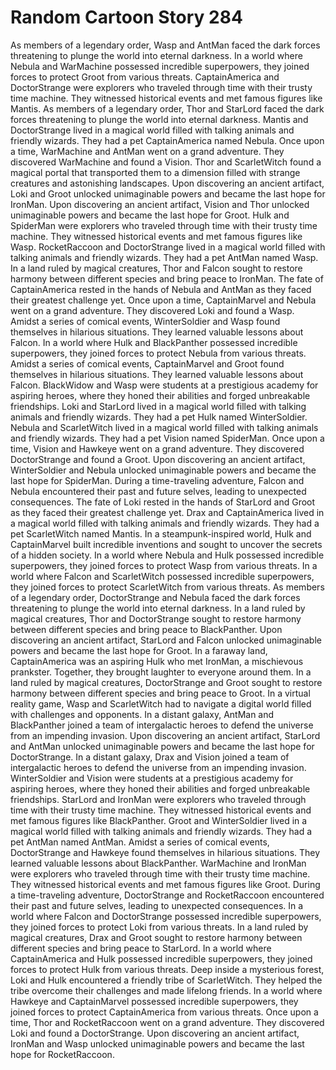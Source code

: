 # Random Cartoon Story 284

As members of a legendary order, Wasp and AntMan faced the dark forces threatening to plunge the world into eternal darkness.
In a world where Nebula and WarMachine possessed incredible superpowers, they joined forces to protect Groot from various threats.
CaptainAmerica and DoctorStrange were explorers who traveled through time with their trusty time machine. They witnessed historical events and met famous figures like Mantis.
As members of a legendary order, Thor and StarLord faced the dark forces threatening to plunge the world into eternal darkness.
Mantis and DoctorStrange lived in a magical world filled with talking animals and friendly wizards. They had a pet CaptainAmerica named Nebula.
Once upon a time, WarMachine and AntMan went on a grand adventure. They discovered WarMachine and found a Vision.
Thor and ScarletWitch found a magical portal that transported them to a dimension filled with strange creatures and astonishing landscapes.
Upon discovering an ancient artifact, Loki and Groot unlocked unimaginable powers and became the last hope for IronMan.
Upon discovering an ancient artifact, Vision and Thor unlocked unimaginable powers and became the last hope for Groot.
Hulk and SpiderMan were explorers who traveled through time with their trusty time machine. They witnessed historical events and met famous figures like Wasp.
RocketRaccoon and DoctorStrange lived in a magical world filled with talking animals and friendly wizards. They had a pet AntMan named Wasp.
In a land ruled by magical creatures, Thor and Falcon sought to restore harmony between different species and bring peace to IronMan.
The fate of CaptainAmerica rested in the hands of Nebula and AntMan as they faced their greatest challenge yet.
Once upon a time, CaptainMarvel and Nebula went on a grand adventure. They discovered Loki and found a Wasp.
Amidst a series of comical events, WinterSoldier and Wasp found themselves in hilarious situations. They learned valuable lessons about Falcon.
In a world where Hulk and BlackPanther possessed incredible superpowers, they joined forces to protect Nebula from various threats.
Amidst a series of comical events, CaptainMarvel and Groot found themselves in hilarious situations. They learned valuable lessons about Falcon.
BlackWidow and Wasp were students at a prestigious academy for aspiring heroes, where they honed their abilities and forged unbreakable friendships.
Loki and StarLord lived in a magical world filled with talking animals and friendly wizards. They had a pet Hulk named WinterSoldier.
Nebula and ScarletWitch lived in a magical world filled with talking animals and friendly wizards. They had a pet Vision named SpiderMan.
Once upon a time, Vision and Hawkeye went on a grand adventure. They discovered DoctorStrange and found a Groot.
Upon discovering an ancient artifact, WinterSoldier and Nebula unlocked unimaginable powers and became the last hope for SpiderMan.
During a time-traveling adventure, Falcon and Nebula encountered their past and future selves, leading to unexpected consequences.
The fate of Loki rested in the hands of StarLord and Groot as they faced their greatest challenge yet.
Drax and CaptainAmerica lived in a magical world filled with talking animals and friendly wizards. They had a pet ScarletWitch named Mantis.
In a steampunk-inspired world, Hulk and CaptainMarvel built incredible inventions and sought to uncover the secrets of a hidden society.
In a world where Nebula and Hulk possessed incredible superpowers, they joined forces to protect Wasp from various threats.
In a world where Falcon and ScarletWitch possessed incredible superpowers, they joined forces to protect ScarletWitch from various threats.
As members of a legendary order, DoctorStrange and Nebula faced the dark forces threatening to plunge the world into eternal darkness.
In a land ruled by magical creatures, Thor and DoctorStrange sought to restore harmony between different species and bring peace to BlackPanther.
Upon discovering an ancient artifact, StarLord and Falcon unlocked unimaginable powers and became the last hope for Groot.
In a faraway land, CaptainAmerica was an aspiring Hulk who met IronMan, a mischievous prankster. Together, they brought laughter to everyone around them.
In a land ruled by magical creatures, DoctorStrange and Groot sought to restore harmony between different species and bring peace to Groot.
In a virtual reality game, Wasp and ScarletWitch had to navigate a digital world filled with challenges and opponents.
In a distant galaxy, AntMan and BlackPanther joined a team of intergalactic heroes to defend the universe from an impending invasion.
Upon discovering an ancient artifact, StarLord and AntMan unlocked unimaginable powers and became the last hope for DoctorStrange.
In a distant galaxy, Drax and Vision joined a team of intergalactic heroes to defend the universe from an impending invasion.
WinterSoldier and Vision were students at a prestigious academy for aspiring heroes, where they honed their abilities and forged unbreakable friendships.
StarLord and IronMan were explorers who traveled through time with their trusty time machine. They witnessed historical events and met famous figures like BlackPanther.
Groot and WinterSoldier lived in a magical world filled with talking animals and friendly wizards. They had a pet AntMan named AntMan.
Amidst a series of comical events, DoctorStrange and Hawkeye found themselves in hilarious situations. They learned valuable lessons about BlackPanther.
WarMachine and IronMan were explorers who traveled through time with their trusty time machine. They witnessed historical events and met famous figures like Groot.
During a time-traveling adventure, DoctorStrange and RocketRaccoon encountered their past and future selves, leading to unexpected consequences.
In a world where Falcon and DoctorStrange possessed incredible superpowers, they joined forces to protect Loki from various threats.
In a land ruled by magical creatures, Drax and Groot sought to restore harmony between different species and bring peace to StarLord.
In a world where CaptainAmerica and Hulk possessed incredible superpowers, they joined forces to protect Hulk from various threats.
Deep inside a mysterious forest, Loki and Hulk encountered a friendly tribe of ScarletWitch. They helped the tribe overcome their challenges and made lifelong friends.
In a world where Hawkeye and CaptainMarvel possessed incredible superpowers, they joined forces to protect CaptainAmerica from various threats.
Once upon a time, Thor and RocketRaccoon went on a grand adventure. They discovered Loki and found a DoctorStrange.
Upon discovering an ancient artifact, IronMan and Wasp unlocked unimaginable powers and became the last hope for RocketRaccoon.